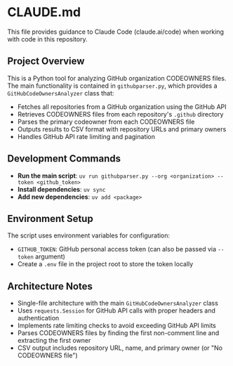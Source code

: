 # CLAUDE.md

This file provides guidance to Claude Code (claude.ai/code) when working with code in this repository.

## Project Overview

This is a Python tool for analyzing GitHub organization CODEOWNERS files. The main functionality is contained in `githubparser.py`, which provides a `GitHubCodeOwnersAnalyzer` class that:

- Fetches all repositories from a GitHub organization using the GitHub API
- Retrieves CODEOWNERS files from each repository's `.github` directory  
- Parses the primary codeowner from each CODEOWNERS file
- Outputs results to CSV format with repository URLs and primary owners
- Handles GitHub API rate limiting and pagination

## Development Commands

- **Run the main script**: `uv run githubparser.py --org <organization> --token <github_token>`
- **Install dependencies**: `uv sync`
- **Add new dependencies**: `uv add <package>`

## Environment Setup

The script uses environment variables for configuration:
- `GITHUB_TOKEN`: GitHub personal access token (can also be passed via `--token` argument)
- Create a `.env` file in the project root to store the token locally

## Architecture Notes

- Single-file architecture with the main `GitHubCodeOwnersAnalyzer` class
- Uses `requests.Session` for GitHub API calls with proper headers and authentication
- Implements rate limiting checks to avoid exceeding GitHub API limits
- Parses CODEOWNERS files by finding the first non-comment line and extracting the first owner
- CSV output includes repository URL, name, and primary owner (or "No CODEOWNERS file")